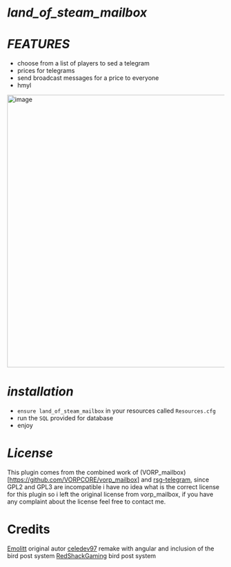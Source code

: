 # ***land_of_steam_mailbox***


# ***FEATURES***
- choose from a list of players to sed a telegram
- prices for telegrams
- send broadcast messages for a price to everyone
- hmyl
<img width="633" alt="image" src="https://user-images.githubusercontent.com/87246847/177016773-11689a71-1853-45a8-b3a2-cfe813c3bd1b.png">


# ***installation***
* `ensure land_of_steam_mailbox` in your resources called `Resources.cfg` 
* run the `SQL` provided for database
* enjoy 

# ***License*** 
This plugin comes from the combined work of (VORP_mailbox)[https://github.com/VORPCORE/vorp_mailbox] and [rsg-telegram](https://github.com/Rexshack-RedM/rsg-telegram), since GPL2 and GPL3 are incompatible i have no idea what is the correct license for this plugin so i left the original license from vorp_mailbox, if you have any complaint about the license feel free to contact me.

# Credits
[Emolitt](https://github.com/RomainJolidon) original autor
[celedev97](https://github.com/celedev97) remake with angular and inclusion of the bird post system
[RedShackGaming](https://github.com/Rexshack-RedM) bird post system
